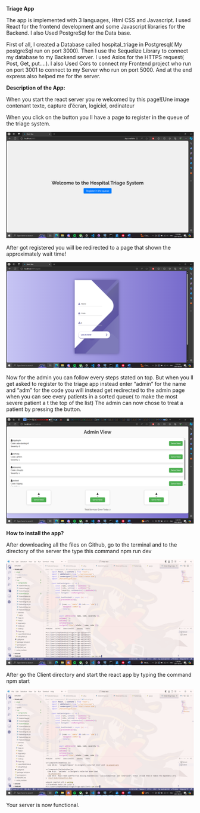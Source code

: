 **Triage App**

The app is implemented with 3 languages, Html CSS and Javascript. I used React for the frontend development and some Javascript libraries for the Backend. I also Used PostgreSql for the Data base.

First of all, I created a Database called hospital_triage in Postgresql( My postgreSql run on port 3000). Then I use the Sequelize Library to connect my database to my Backend server. I used Axios for the HTTPS request( Post, Get, put….). I also Used Cors to connect my Frontend project who run on port 3001 to connect to my Server who run on port 5000. And at the end express also helped me for the server.

**Description of the App:**

When you start the react server you re welcomed by this page![Une image contenant texte, capture d’écran, logiciel, ordinateur


When you click on the button you ll have a page to register in the queue of the triage system.

![screenshot1](https://github.com/Riperjump/Triage-app/blob/main/img/Screenshot%20(339).png)


After got registered you will be redirected to a page that shown the approximately wait time!

![screenshot2](https://github.com/Riperjump/Triage-app/blob/main/img/Screenshot%20(340).png)


Now for the admin you can follow every steps stated on top. But when you ll get asked to register to the triage app instead enter “admin” for the name and “adm” for the code you will instead get redirected to the admin page when you can see every patients in a sorted queue( to make the most severe patient a t the top of the list) The admin can now chose to treat a patient by pressing the button.

![screenshot2](https://github.com/Riperjump/Triage-app/blob/main/img/Screenshot%20(342).png)


**How to install the app?**

After downloading all the files on Github, go to the terminal and to the directory of the server the type this command npm run dev

![screenshot3](https://github.com/Riperjump/Triage-app/blob/main/img/Screenshot%20(343).png)


After go the Client directory and start the react app by typing the command npm start

![screenshot4](https://github.com/Riperjump/Triage-app/blob/main/img/Screenshot%20(344).png)


Your server is now functional.
